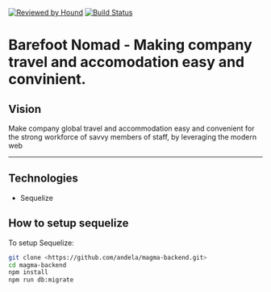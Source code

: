 [![Reviewed by Hound](https://img.shields.io/badge/Reviewed_by-Hound-8E64B0.svg)](https://houndci.com)
[![Build Status](https://travis-ci.org/andela/magma-backend.svg?branch=develop)](https://travis-ci.org/andela/magma-backend)

Barefoot Nomad - Making company travel and accomodation easy and convinient.
=======

## Vision
Make company global travel and accommodation easy and convenient for the strong workforce of savvy members of staff, by leveraging the modern web

---

## Technologies

- Sequelize

## How to setup sequelize

To setup Sequelize:

```sh
git clone <https://github.com/andela/magma-backend.git>
cd magma-backend
npm install
npm run db:migrate
```

